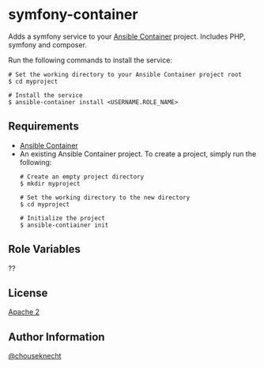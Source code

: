 # symfony-container 

Adds a symfony service to your [Ansible Container](https://github.com/ansible/ansible-container) project. Includes PHP, symfony and composer.

Run the following commands to install the service:

```
# Set the working directory to your Ansible Container project root
$ cd myproject

# Install the service
$ ansible-container install <USERNAME.ROLE_NAME>
```

## Requirements

- [Ansible Container](https://github.com/ansible/ansible-container)
- An existing Ansible Container project. To create a project, simply run the following:
    ```
    # Create an empty project directory
    $ mkdir myproject

    # Set the working directory to the new directory
    $ cd myproject

    # Initialize the project
    $ ansible-contiainer init
    ```

## Role Variables

??


## License

[Apache 2](https://github.com/chouseknecht/symfony-container/LICENSE)

## Author Information

[@chouseknecht](https://github.com/chouseknecht)


